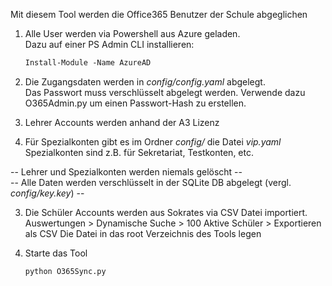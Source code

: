 Mit diesem Tool werden die Office365 Benutzer der Schule abgeglichen

1. Alle User werden via Powershell aus Azure geladen.  
   Dazu auf einer PS Admin CLI installieren:  
   ```ps
   Install-Module -Name AzureAD
   ```
   
2. Die Zugangsdaten werden in *config/config.yaml* abgelegt.  
   Das Passwort muss verschlüsselt abgelegt werden. Verwende dazu
   O365Admin.py um einen Passwort-Hash zu erstellen.
   
3. Lehrer Accounts werden anhand der A3 Lizenz 

4. Für Spezialkonten gibt es im Ordner *config/* die Datei *vip.yaml*
   Spezialkonten sind z.B. für Sekretariat, Testkonten, etc.
  
-- Lehrer und Spezialkonten werden niemals gelöscht --  
-- Alle Daten werden verschlüsselt in der SQLite DB abgelegt (vergl. *config/key.key*) --  
  
3. Die Schüler Accounts werden aus Sokrates via CSV Datei importiert.
   Auswertungen > Dynamische Suche > 100 Aktive Schüler > Exportieren als CSV
   Die Datei in das root Verzeichnis des Tools legen
   
5. Starte das Tool
   ```ps
   python O365Sync.py
   ```
